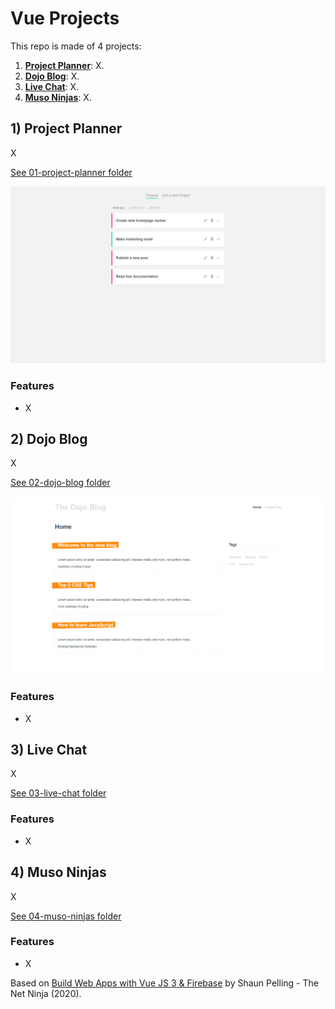 # Vue Projects

This repo is made of 4 projects:

1. [**Project Planner**](#projectplanner): X.
2. [**Dojo Blog**](#dojoblog): X.
3. [**Live Chat**](#livechat): X.
4. [**Muso Ninjas**](#musoninjas): X.

## <a name="projectplanner"></a>1) Project Planner

X

[See 01-project-planner folder](https://github.com/solygambas/vue-projects/tree/main/01-project-planner)

<p align="center">
    <a href="https://github.com/solygambas/vue-projects/tree/main/01-project-planner">
        <img src="01-project-planner/screenshot.png">
    </a>
</p>

### Features

- X

## <a name="dojoblog"></a>2) Dojo Blog

X

[See 02-dojo-blog folder](https://github.com/solygambas/vue-projects/tree/main/02-dojo-blog)

<p align="center">
    <a href="https://github.com/solygambas/vue-projects/tree/main/02-dojo-blog">
        <img src="02-dojo-blog/screenshot.png">
    </a>
</p>

### Features

- X

## <a name="livechat"></a>3) Live Chat

X

[See 03-live-chat folder](https://github.com/solygambas/vue-projects/tree/main/03-live-chat)

<!-- <p align="center">
    <a href="https://github.com/solygambas/vue-projects/tree/main/03-live-chat">
        <img src="03-live-chat/screenshot.png">
    </a>
</p> -->

### Features

- X

## <a name="musoninjas"></a>4) Muso Ninjas

X

[See 04-muso-ninjas folder](https://github.com/solygambas/vue-projects/tree/main/04-muso-ninjas)

<!-- <p align="center">
    <a href="https://github.com/solygambas/vue-projects/tree/main/04-muso-ninjas">
        <img src="04-muso-ninjas/screenshot.png">
    </a>
</p> -->

### Features

- X

Based on [Build Web Apps with Vue JS 3 & Firebase](https://www.udemy.com/course/build-web-apps-with-vuejs-firebase/) by Shaun Pelling - The Net Ninja (2020).
